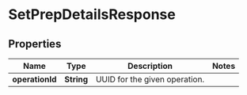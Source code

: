 
# SetPrepDetailsResponse

## Properties
Name | Type | Description | Notes
------------ | ------------- | ------------- | -------------
**operationId** | **String** | UUID for the given operation. | 



